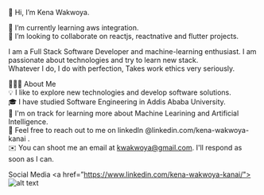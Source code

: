  👋 Hi, I’m Kena Wakwoya.  

🌱 I’m currently learning aws integration.  
💞️ I’m looking to collaborate on reactjs, reactnative and flutter projects.  

I am a Full Stack Software Developer and machine-learning enthusiast. I am passionate about technologies and try to learn new stack.  
Whatever I do, I do with perfection, Takes work ethics very seriously.




👨🏻‍💻  About Me  
💡  I like to explore new technologies and develop software solutions.  
🎓  I have studied Software Engineering in Addis Ababa University.  
🌱  I'm on track for learning more about Machine Learining and Artificial Intelligence.  
💬  Feel free to reach out to me on linkedIn @linkedin.com/kena-wakwoya-kanai .  
✉️  You can shoot me an email at kwakwoya@gmail.com. I'll respond as soon as I can.

Social Media
<a href=”https://www.linkedin.com/kena-wakwoya-kanai/"> ![alt text](https://img.shields.io/badge/-LinkedIn-0e76a8?style=plastic&logo=linkedIn)</a>
